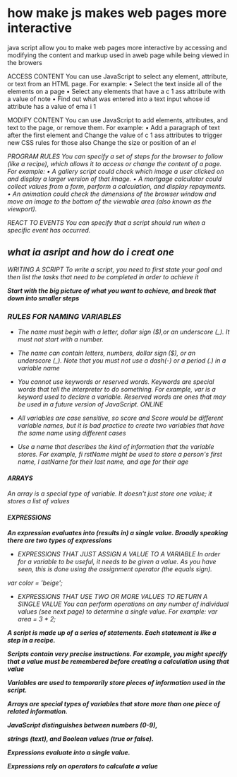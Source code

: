 # how make js makes web pages more interactive

java script allow you to make web pages more interactive by accessing and modifying the content 
and markup used in aweb page  while being viewed in the browers

ACCESS CONTENT 
You can use JavaScript to select any element, attribute, or text from an HTML page. For example: 
• Select the text inside all of the <hl> elements on a page 
• Select any elements that have a c 1 ass attribute with a value of note
• Find out what was entered into a text input whose id attribute has a value of ema i 1

MODIFY CONTENT 
You can use JavaScript to add elements, attributes, and text to the page, or remove them. For example: 
• Add a paragraph of text after the first <hl> element and Change the value of c 1 ass attributes to trigger new CSS rules for those 
also Change the size or position of an <i mg> el

PROGRAM RULES 
You can specify a set of steps for the browser to follow (like a recipe), which allows it to access or change the content of a page. 
For example: 
• A gallery script could check which image a user clicked on and display a larger version of that image.
• A mortgage calculator could collect values from a form, perform a calculation, and display repayments. 
• An animation could check the dimensions of the browser window and move an image to the bottom of the viewable area
(also known as the viewport). 

REACT TO EVENTS 
You can specify that a script should run when a specific event has occurred. 

## what ia asript and how do i creat one
WRITING A SCRIPT 
To write a script, you need to first state your goal and then list the tasks that need to be completed in order to achieve it

**Start with the big picture of what you want to achieve, and break that down into smaller steps**

### **RULES FOR NAMING VARIABLES**

* The name must begin with a letter, dollar sign ($),or an underscore (_). It must not start with a number. 

* The name can contain letters, numbers, dollar sign ($), or an underscore (_). Note that you must not use a dash(-)
or a period (.) in a variable name

* You cannot use keywords or reserved words. Keywords are special words that tell the interpreter to do something. For example, var is a keyword used to declare
a variable. Reserved words are ones that may be used in a future version of JavaScript. 
ONLINE 

* All variables are case sensitive, so score and Score would be different variable names, but it is bad practice to create two variables
that have the same name using different cases

* Use a name that describes the kind of information that the variable stores. For example, fi rstName might be used to store 
a person's first name, l astNarne for their last name, and age for their
age

#### ARRAYS

An array is a special type of variable. It doesn't just store one value; it stores a list of values

#### EXPRESSIONS

**An expression evaluates into (results in) a single value. Broadly speaking there are two types of expressions**

* EXPRESSIONS THAT JUST ASSIGN A VALUE TO A VARIABLE 
In order for a variable to be useful, it needs to be given a value. As you have seen, this is done using the assignment operator 
(the equals sign). 

var color = 'beige'; 

* EXPRESSIONS THAT USE TWO OR MORE VALUES TO RETURN A SINGLE VALUE 
You can perform operations on any number of individual values (see next page) to determine a single value. For example:
var area = 3 * 2; 

**A script is made up of a series of statements. Each statement is like a step in a recipe.**

**Scripts contain very precise instructions. For example, you might specify that a value must be remembered before creating a calculation
using that value**

**Variables are used to temporarily store pieces of information used in the script.** 

**Arrays are special types of variables that store more than one piece of related information.**

**JavaScript distinguishes between numbers (0-9),** 

**strings (text), and Boolean values (true or false).**

**Expressions evaluate into a single value.**

**Expressions rely on operators to calculate a value**

